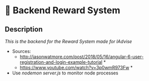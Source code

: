 # :wrench: Backend Reward System
## Description
*This is the backend for the Reward System made for IAdvise* 

- Sources:
  * http://jasonwatmore.com/post/2018/05/16/angular-6-user-registration-and-login-example-tutorial * 
  * https://www.youtube.com/watch?v=3p0wmR973Fw * 
- Use *nodemon server.js* to monitor node processes
